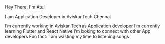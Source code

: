Hey There, I'm Atul

I am Application Developer in Aviskar Tech Chennai

 I’m currently working in Aviskar Tech as Application developer
 I’m currently learning Flutter and React Native
 I’m looking to connect with other App developers
 Fun fact: I am wasting my time to listening songs
 
